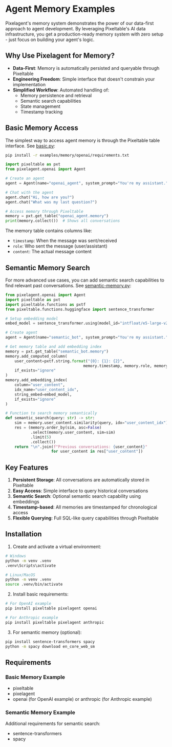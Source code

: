 # Agent Memory Examples

Pixelagent's memory system demonstrates the power of our data-first approach to agent development. By leveraging Pixeltable's AI data infrastructure, you get a production-ready memory system with zero setup - just focus on building your agent's logic.

## Why Use Pixelagent for Memory?

- **Data-First**: Memory is automatically persisted and queryable through Pixeltable
- **Engineering Freedom**: Simple interface that doesn't constrain your implementation
- **Simplified Workflow**: Automated handling of:
  - Memory persistence and retrieval
  - Semantic search capabilities
  - State management
  - Timestamp tracking

## Basic Memory Access

The simplest way to access agent memory is through the Pixeltable table interface. See [basic.py](openai/basic.py):

```bash
pip install -r examples/memory/openai/requirements.txt
```

```python
import pixeltable as pxt
from pixelagent.openai import Agent

# Create an agent
agent = Agent(name="openai_agent", system_prompt="You're my assistant.", reset=True)

# Chat with the agent
agent.chat("Hi, how are you?")
agent.chat("What was my last question?")

# Access memory through Pixeltable
memory = pxt.get_table("openai_agent.memory")
print(memory.collect())  # Shows all conversations
```

The memory table contains columns like:
- `timestamp`: When the message was sent/received
- `role`: Who sent the message (user/assistant)
- `content`: The actual message content

## Semantic Memory Search

For more advanced use cases, you can add semantic search capabilities to find relevant past conversations. See [semantic-memory.py](openai/semantic-memory.py):

```python
from pixelagent.openai import Agent
import pixeltable as pxt
import pixeltable.functions as pxtf
from pixeltable.functions.huggingface import sentence_transformer

# Setup embedding model
embed_model = sentence_transformer.using(model_id="intfloat/e5-large-v2")

# Create agent
agent = Agent(name="semantic_bot", system_prompt="You're my assistant.", reset=False)

# Get memory table and add embedding index
memory = pxt.get_table("semantic_bot.memory")
memory.add_computed_column(
    user_content=pxtf.string.format("{0}: {1}: {2}", 
                                  memory.timestamp, memory.role, memory.content),
    if_exists="ignore"
)
memory.add_embedding_index(
    column="user_content",
    idx_name="user_content_idx",
    string_embed=embed_model,
    if_exists="ignore"
)

# Function to search memory semantically
def semantic_search(query: str) -> str:
    sim = memory.user_content.similarity(query, idx="user_content_idx")
    res = (memory.order_by(sim, asc=False)
           .select(memory.user_content, sim=sim)
           .limit(5)
           .collect())
    return "\n".join(f"Previous conversations: {user_content}" 
                    for user_content in res["user_content"])
```

## Key Features

1. **Persistent Storage**: All conversations are automatically stored in Pixeltable
2. **Easy Access**: Simple interface to query historical conversations
3. **Semantic Search**: Optional semantic search capability using embeddings
4. **Timestamp-based**: All memories are timestamped for chronological access
5. **Flexible Querying**: Full SQL-like query capabilities through Pixeltable

## Installation

1. Create and activate a virtual environment:
```bash
# Windows
python -m venv .venv
.venv\Scripts\activate

# Linux/MacOS
python -m venv .venv
source .venv/bin/activate
```

2. Install basic requirements:
```bash
# For OpenAI example
pip install pixeltable pixelagent openai

# For Anthropic example
pip install pixeltable pixelagent anthropic
```

3. For semantic memory (optional):
```bash
pip install sentence-transformers spacy
python -m spacy download en_core_web_sm
```

## Requirements

### Basic Memory Example
- pixeltable
- pixelagent
- openai (for OpenAI example) or anthropic (for Anthropic example)

### Semantic Memory Example
Additional requirements for semantic search:
- sentence-transformers
- spacy

